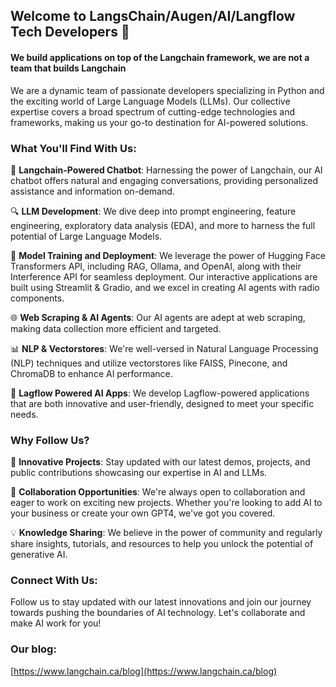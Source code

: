 ## Welcome to LangsChain/Augen/AI/Langflow Tech Developers 👋  

#### We build applications on top of the Langchain framework, we are not a team that builds Langchain

We are a dynamic team of passionate developers specializing in Python and the exciting world of Large Language Models (LLMs). Our collective expertise covers a broad spectrum of cutting-edge technologies and frameworks, making us your go-to destination for AI-powered solutions.

### What You'll Find With Us:

🤖 **Langchain-Powered Chatbot**:
Harnessing the power of Langchain, our AI chatbot offers natural and engaging conversations, providing personalized assistance and information on-demand.

🔍 **LLM Development**:
We dive deep into prompt engineering, feature engineering, exploratory data analysis (EDA), and more to harness the full potential of Large Language Models.

🤖 **Model Training and Deployment**:
We leverage the power of Hugging Face Transformers API, including RAG, Ollama, and OpenAI, along with their Interference API for seamless deployment. Our interactive applications are built using Streamlit & Gradio, and we excel in creating AI agents with radio components.

🌐 **Web Scraping & AI Agents**:
Our AI agents are adept at web scraping, making data collection more efficient and targeted.

📊 **NLP & Vectorstores**:
We're well-versed in Natural Language Processing (NLP) techniques and utilize vectorstores like FAISS, Pinecone, and ChromaDB to enhance AI performance.

🚀 **Lagflow Powered AI Apps**:
We develop Lagflow-powered applications that are both innovative and user-friendly, designed to meet your specific needs.

### Why Follow Us?

🌟 **Innovative Projects**:
Stay updated with our latest demos, projects, and public contributions showcasing our expertise in AI and LLMs.

🤝 **Collaboration Opportunities**:
We're always open to collaboration and eager to work on exciting new projects. Whether you're looking to add AI to your business or create your own GPT4, we've got you covered.

💡 **Knowledge Sharing**:
We believe in the power of community and regularly share insights, tutorials, and resources to help you unlock the potential of generative AI.

###  Connect With Us:

Follow us to stay updated with our latest innovations and join our journey towards pushing the boundaries of AI technology. Let's collaborate and make AI work for you!

###  Our blog:
[https://www.langchain.ca/blog](https://www.langchain.ca/blog)
